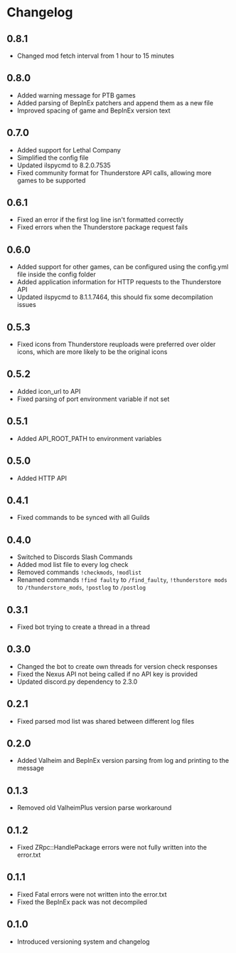 # Changelog

## 0.8.1
* Changed mod fetch interval from 1 hour to 15 minutes

## 0.8.0
* Added warning message for PTB games
* Added parsing of BepInEx patchers and append them as a new file
* Improved spacing of game and BepInEx version text

## 0.7.0
* Added support for Lethal Company
* Simplified the config file
* Updated ilspycmd to 8.2.0.7535
* Fixed community format for Thunderstore API calls, allowing more games to be supported

## 0.6.1
* Fixed an error if the first log line isn't formatted correctly
* Fixed errors when the Thunderstore package request fails

## 0.6.0
* Added support for other games, can be configured using the config.yml file inside the config folder
* Added application information for HTTP requests to the Thunderstore API
* Updated  ilspycmd to 8.1.1.7464, this should fix some decompilation issues

## 0.5.3
* Fixed icons from Thunderstore reuploads were preferred over older icons, which are more likely to be the original icons

## 0.5.2
* Added icon_url to API
* Fixed parsing of port environment variable if not set

## 0.5.1
* Added API_ROOT_PATH to environment variables

## 0.5.0
* Added HTTP API

## 0.4.1
* Fixed commands to be synced with all Guilds

## 0.4.0
* Switched to Discords Slash Commands
* Added mod list file to every log check
* Removed commands `!checkmods`, `!modlist`
* Renamed commands `!find faulty` to `/find_faulty`, `!thunderstore mods` to `/thunderstore_mods`, `!postlog` to `/postlog`

## 0.3.1
* Fixed bot trying to create a thread in a thread

## 0.3.0
* Changed the bot to create own threads for version check responses
* Fixed the Nexus API not being called if no API key is provided
* Updated discord.py dependency to 2.3.0

## 0.2.1
* Fixed parsed mod list was shared between different log files

## 0.2.0
* Added Valheim and BepInEx version parsing from log and printing to the message

## 0.1.3
* Removed old ValheimPlus version parse workaround

## 0.1.2
* Fixed ZRpc::HandlePackage errors were not fully written into the error.txt

## 0.1.1
* Fixed Fatal errors were not written into the error.txt
* Fixed the BepInEx pack was not decompiled

## 0.1.0
* Introduced versioning system and changelog
